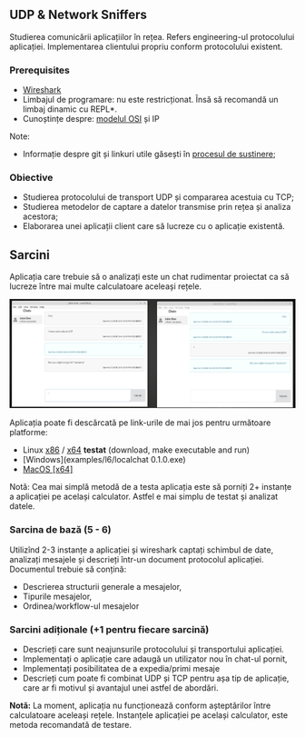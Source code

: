 ## UDP & Network Sniffers

Studierea comunicării aplicațiilor în rețea. Refers engineering-ul protocolului aplicației.
Implementarea clientului propriu conform protocolului existent.

### Prerequisites

- [Wireshark](https://www.wireshark.org/)
- Limbajul de programare: nu este restricționat. Însă să recomandă un limbaj dinamic cu REPL*.
- Cunoștințe despre: [modelul OSI](https://en.wikipedia.org/wiki/OSI_model) și IP

Note:
- Informație despre git și linkuri utile găsești în [procesul de sustinere](submission-process.md);

### Obiective

- Studierea protocolului de transport UDP și compararea acestuia cu TCP;
- Studierea metodelor de captare a datelor transmise prin rețea și analiza acestora;
- Elaborarea unei aplicații client care să lucreze cu o aplicație existentă.

## Sarcini

Aplicația care trebuie să o analizați este un chat rudimentar proiectat ca să lucreze între mai multe calculatoare aceleași rețele.

![chat screenshot](imgs/local-chat.png)

Aplicația poate fi descărcată pe link-urile de mai jos pentru următoare platforme:
- Linux [x86](examples/l6/localchat-0.1.0-i386.AppImage) / [x64](examples/l6/localchat-0.1.0-x86_64.AppImage) **testat** (download, make executable and run)
- [Windows](examples/l6/localchat 0.1.0.exe)
- [MacOS [x64]](examples/localchat-0.1.0-mac.zip)

Notă: Cea mai simplă metodă de a testa aplicația este să porniți 2+ instanțe a aplicației pe același calculator. Astfel e mai simplu de testat și analizat datele.


### Sarcina de bază (5 - 6)

Utilizînd 2-3 instanțe a aplicației și wireshark captați schimbul de date, analizați mesajele și descrieți într-un document protocolul aplicației.
Documentul trebuie să conțină:
- Descrierea structurii generale a mesajelor,
- Tipurile mesajelor,
- Ordinea/workflow-ul mesajelor

### Sarcini adiționale (+1 pentru fiecare sarcină)

- Descrieți care sunt neajunsurile protocolului și transportului aplicației. 
- Implementați o aplicație care adaugă un utilizator nou în chat-ul pornit,
- Implementați posibilitatea de a expedia/primi mesaje
- Descrieți cum poate fi combinat UDP și TCP pentru așa tip de aplicație, care ar fi motivul și avantajul unei astfel de abordări.

**Notă:** La moment, aplicația nu funcționează conform așteptărilor între calculatoare aceleași rețele. Instanțele aplicației pe același calculator, este metoda recomandată de testare.
